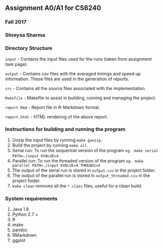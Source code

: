 ## Assignment A0/A1 for CS6240
### Fall 2017
### Shreysa Sharma 

### Directory Structure 
`input` - Contains the input files used for the runs (taken from assignment task page).

`output` - Contains csv files with the averaged timings and speed up information. These files are used in the generation of reports.

`src` - Contains all the source files associated with the implementation. 

`Makefile` - Makefile to assist in building, running and managing the project.

`report.Rmd` - Report file in R-Markdown format.

`report.html` - HTML rendering of the above report.

### Instructions for building and running the program

1. Unzip the input files by running `make gunzip`.
2. Build the project by running `make all`.
3. Serial run: To run the sequential version of the program `eg. make serial PATH=./input KVALUE=4`.
4. Parallel run: To run the threaded version of the program `eg. make parallel PATH=./input KVALUE=4 THREADS=4`
5. The output of the serial run is stored in `output.csv` in the project folder. 
6. The output of the parallel run is stored in `output_threaded.csv` in the project folder.
7. `make clean` removes all the `*.class` files, useful for a clean build. 

### System requirements
1. Java 1.8
2. Python 2.7 +
3. R
4. make
5. pandoc
6. RMarkdown
7. ggplot
 
